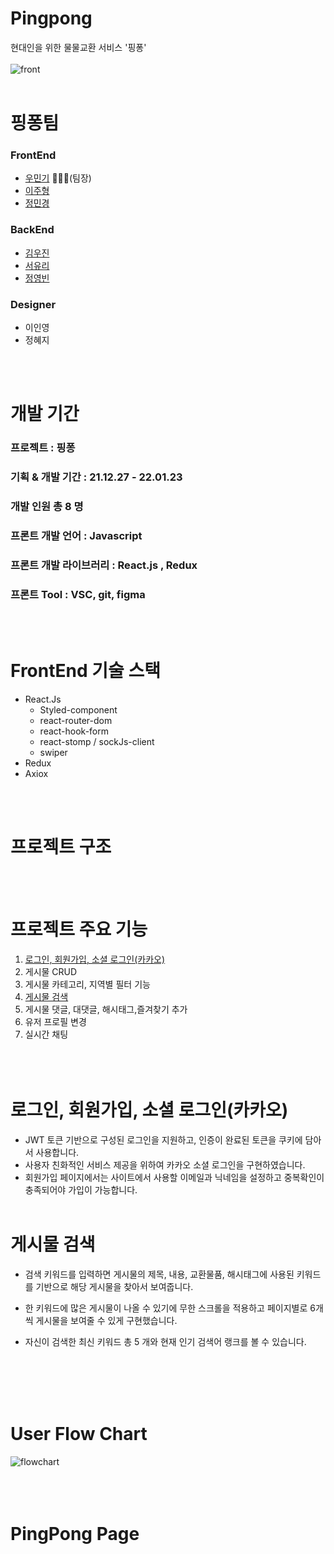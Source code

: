 # Pingpong

현대인을 위한 물물교환 서비스 '핑퐁'
<br></br>
<img src="https://i0.wp.com/www.midnightinsomewhere.com/wp-content/uploads/2022/01/ping.gif?resize=640%2C357&ssl=1" alt="front" />
<br></br>

# 핑퐁팀

### FrontEnd

- [우민기](#https://github.com/WooMinGy) 👨🏻‍✈️(팀장)
- [이주형](#https://github.com/leejh4197)
- [정민경](#https://github.com/keimindev)

### BackEnd

- [김우진](#https://github.com/woojin126)
- [서유리](#https://github.com/uriseozz)
- [정영빈](#https://github.com/jybin96)

### Designer

- 이인영
- 정혜지

<br></br>

# 개발 기간

### 프로젝트 : 핑퐁

### 기획 & 개발 기간 : 21.12.27 - 22.01.23

### 개발 인원 총 8 명

### 프론트 개발 언어 : Javascript

### 프론트 개발 라이브러리 : React.js , Redux

### 프론트 Tool : VSC, git, figma

<br></br>

# FrontEnd 기술 스택

- React.Js
  - Styled-component
  - react-router-dom
  - react-hook-form
  - react-stomp / sockJs-client
  - swiper
- Redux
- Axiox

<br></br>

# 프로젝트 구조

<br></br>

# 프로젝트 주요 기능

1. [로그인, 회원가입, 소셜 로그인(카카오)](<#로그인,-회원가입,-소셜-로그인(카카오)>)
2. 게시물 CRUD
3. 게시물 카테고리, 지역별 필터 기능
4. [게시물 검색](#게시물-검색)
5. 게시물 댓글, 대댓글, 해시태그,즐겨찾기 추가
6. 유저 프로필 변경
7. 실시간 채팅
   <br></br>
   <br></br>

# 로그인, 회원가입, 소셜 로그인(카카오)

- JWT 토큰 기반으로 구성된 로그인을 지원하고, 인증이 완료된 토큰을 쿠키에 담아서 사용합니다.
- 사용자 친화적인 서비스 제공을 위하여 카카오 소셜 로그인을 구현하였습니다.
- 회원가입 페이지에서는 사이트에서 사용할 이메일과 닉네임을 설정하고 중복확인이 충족되어야 가입이 가능합니다.
  <br></br>

# 게시물 검색

- 검색 키워드를 입력하면 게시물의 제목, 내용, 교환물품, 해시태그에 사용된 키워드를 기반으로 해당 게시물을 찾아서 보여줍니다.
- 한 키워드에 많은 게시물이 나올 수 있기에 무한 스크롤을 적용하고 페이지별로 6개씩 게시물을 보여줄 수 있게 구현했습니다.
- 자신이 검색한 최신 키워드 총 5 개와 현재 인기 검색어 랭크를 볼 수 있습니다.

  <br></br>
  <br></br>

# User Flow Chart

<img src="https://i0.wp.com/www.midnightinsomewhere.com/wp-content/uploads/2022/01/userflow.png?resize=768%2C782&ssl=1" alt="flowchart" />
<br></br>
<br></br>

# PingPong Page

<br></br>
